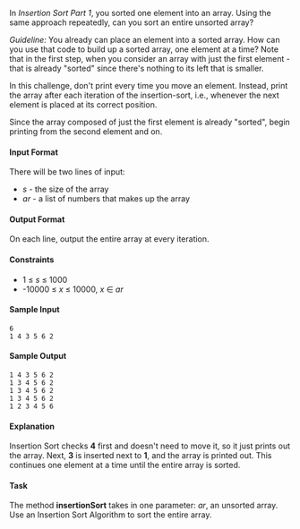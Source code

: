 In *Insertion Sort Part 1*, you sorted one element into an array. Using the same approach repeatedly, can you sort an entire unsorted array?

*Guideline:* You already can place an element into a sorted array. How can you use that code to build up a sorted array, one element at a time? Note that in the first step, when you consider an array with just the first element - that is already "sorted" since there's nothing to its left that is smaller.

In this challenge, don't print every time you move an element. Instead, print the array after each iteration of the insertion-sort, i.e., whenever the next element is placed at its correct position.

Since the array composed of just the first element is already "sorted", begin printing from the second element and on.

#### Input Format
 
There will be two lines of input:

* *s* - the size of the array
* *ar* - a list of numbers that makes up the array

#### Output Format
 
On each line, output the entire array at every iteration.

#### Constraints 

* 1 ≤ *s* ≤ 1000
* -10000 ≤ *x* ≤ 10000, *x* ∈ *ar*

#### Sample Input

    6
    1 4 3 5 6 2

#### Sample Output

    1 4 3 5 6 2 
    1 3 4 5 6 2 
    1 3 4 5 6 2 
    1 3 4 5 6 2 
    1 2 3 4 5 6 
 
#### Explanation

Insertion Sort checks **4** first and doesn't need to move it, so it just prints out the array. Next,   **3** is inserted next to **1**, and the array is printed out. This continues one element at a time until the entire array is sorted.

#### Task

The method **insertionSort** takes in one parameter: *ar*, an unsorted array. Use an Insertion Sort Algorithm to sort the entire array.